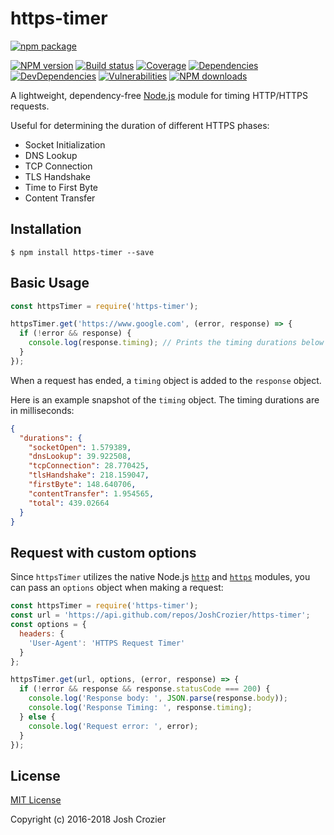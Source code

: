 # https-timer

[![npm package](https://nodei.co/npm/https-timer.png?downloads=true)](https://www.npmjs.com/package/https-timer)

[![NPM version](https://img.shields.io/npm/v/https-timer.svg?style=flat-square)](https://www.npmjs.com/package/https-timer)
[![Build status](https://img.shields.io/travis/JoshCrozier/https-timer.svg?style=flat-square)](https://travis-ci.org/JoshCrozier/https-timer)
[![Coverage](https://img.shields.io/codecov/c/github/JoshCrozier/https-timer.svg?style=flat-square)](https://codecov.io/github/JoshCrozier/https-timer)
[![Dependencies](https://img.shields.io/david/JoshCrozier/https-timer.svg?style=flat-square)](https://david-dm.org/JoshCrozier/https-timer)
[![DevDependencies](https://david-dm.org/JoshCrozier/https-timer/dev-status.svg?style=flat-square)](https://david-dm.org/JoshCrozier/https-timer?type=dev)
[![Vulnerabilities](https://snyk.io/test/npm/https-timer/badge.svg?style=flat-square)](https://snyk.io/test/npm/https-timer)
[![NPM downloads](https://img.shields.io/npm/dm/https-timer.svg?style=flat-square)](https://www.npmjs.com/package/https-timer)

A lightweight, dependency-free [Node.js]((https://nodejs.org)) module for timing HTTP/HTTPS requests.

Useful for determining the duration of different HTTPS phases:

- Socket Initialization
- DNS Lookup
- TCP Connection
- TLS Handshake
- Time to First Byte
- Content Transfer

## Installation

    $ npm install https-timer --save

## Basic Usage

```js
const httpsTimer = require('https-timer');

httpsTimer.get('https://www.google.com', (error, response) => {
  if (!error && response) {
    console.log(response.timing); // Prints the timing durations below
  }
});
```

When a request has ended, a `timing` object is added to the `response` object.

Here is an example snapshot of the `timing` object. The timing durations are in milliseconds:

```json
{
  "durations": {
    "socketOpen": 1.579389,
    "dnsLookup": 39.922508,
    "tcpConnection": 28.770425,
    "tlsHandshake": 218.159047,
    "firstByte": 148.640706,
    "contentTransfer": 1.954565,
    "total": 439.02664
  }
}
```

## Request with custom options

Since `httpsTimer` utilizes the native Node.js [`http`](https://nodejs.org/api/http.html) and [`https`](https://nodejs.org/api/https.html) modules, you can pass an `options` object when making a request:

```js
const httpsTimer = require('https-timer');
const url = 'https://api.github.com/repos/JoshCrozier/https-timer';
const options = {
  headers: {
    'User-Agent': 'HTTPS Request Timer'
  }
};

httpsTimer.get(url, options, (error, response) => {
  if (!error && response && response.statusCode === 200) {
    console.log('Response body: ', JSON.parse(response.body));
    console.log('Response Timing: ', response.timing);
  } else {
    console.log('Request error: ', error);
  }
});
```


## License

[MIT License](http://opensource.org/licenses/MIT)

Copyright (c) 2016-2018 Josh Crozier